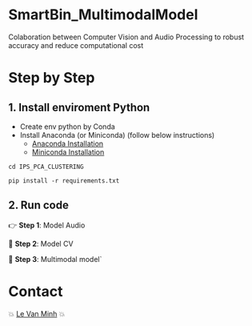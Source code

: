 # SmartBin_MultimodalModel
Colaboration between Computer Vision and Audio Processing to robust accuracy and reduce computational cost

# Step by Step
## 1. Install enviroment Python
* Create env python by Conda
* Install Anaconda (or Miniconda) (follow below instructions)
    * [Anaconda Installation](https://docs.anaconda.com/anaconda/install/index.html)
    * [Miniconda Installation](https://docs.conda.io/en/main/miniconda.html)

```commandline
cd IPS_PCA_CLUSTERING

pip install -r requirements.txt
```

## 2. Run code
:point_right: **Step 1**: Model Audio


🤘 **Step 2**: Model CV

🤘 **Step 3**: Multimodal model`

# Contact
:boom: [Le Van Minh](https://github.com/VeronicaMagnus1909) :boom:

